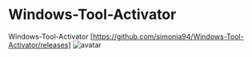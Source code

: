 # Windows-Tool-Activator
Windows-Tool-Activator
[https://github.com/simonia94/Windows-Tool-Activator/releases]
![avatar](http://seventech.rf.gd/wp-content/uploads/2021/08/Snipaste_2021-08-04_22-18-26.png)
